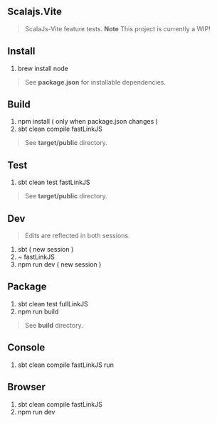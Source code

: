 Scalajs.Vite
------------
>ScalaJs-Vite feature tests. **Note** This project is currently a WIP!

Install
-------
1. brew install node
>See **package.json** for installable dependencies.

Build
-----
1. npm install ( only when package.json changes )
2. sbt clean compile fastLinkJS
>See **target/public** directory.

Test
----
1. sbt clean test fastLinkJS
>See **target/public** directory.

Dev
---
>Edits are reflected in both sessions.
1. sbt ( new session )
2. ~ fastLinkJS
3. npm run dev ( new session )

Package
-------
1. sbt clean test fullLinkJS
2. npm run build
>See **build** directory.

Console
-------
1. sbt clean compile fastLinkJS run

Browser
-------
1. sbt clean compile fastLinkJS
2. npm run dev